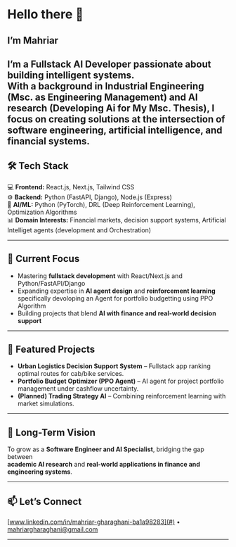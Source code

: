 # Hello there  👋

## I’m Mahriar 
I’m a **Fullstack AI Developer** passionate about building intelligent systems.  
With a background in **Industrial Engineering (Msc. as Engineering Management) and AI research (Developing Ai for My Msc. Thesis)**, I focus on creating solutions at the intersection of **software engineering, artificial intelligence, and financial systems**.  
---

## 🛠️ Tech Stack
💻 **Frontend:** React.js, Next.js, Tailwind CSS  
⚙️ **Backend:** Python (FastAPI, Django), Node.js (Express)  
🧠 **AI/ML:** Python (PyTorch), DRL (Deep Reinforcement Learning), Optimization Algorithms  
📊 **Domain Interests:** Financial markets, decision support systems, Artificial Intelliget agents (development and Orchestration)  

---

## 🚀 Current Focus
- Mastering **fullstack development** with React/Next.js and Python/FastAPI/Django  
- Expanding expertise in **AI agent design** and **reinforcement learning** specifically devoloping an Agent for portfolio budgetting using PPO Algorithm 
- Building projects that blend **AI with finance and real-world decision support**  

---

## 📌 Featured Projects
- **Urban Logistics Decision Support System** – Fullstack app ranking optimal routes for cab/bike services.  
- **Portfolio Budget Optimizer (PPO Agent)** – AI agent for project portfolio management under cashflow uncertainty.  
- **(Planned) Trading Strategy AI** – Combining reinforcement learning with market simulations.  

---

## 🌱 Long-Term Vision
To grow as a **Software Engineer and AI Specialist**, bridging the gap between  
**academic AI research** and **real-world applications in finance and engineering systems**.  

---

## 📫 Let’s Connect
[www.linkedin.com/in/mahriar-gharaghani-ba1a98283](#) • [mahriargharaghani@gmail.com](#) 

---
